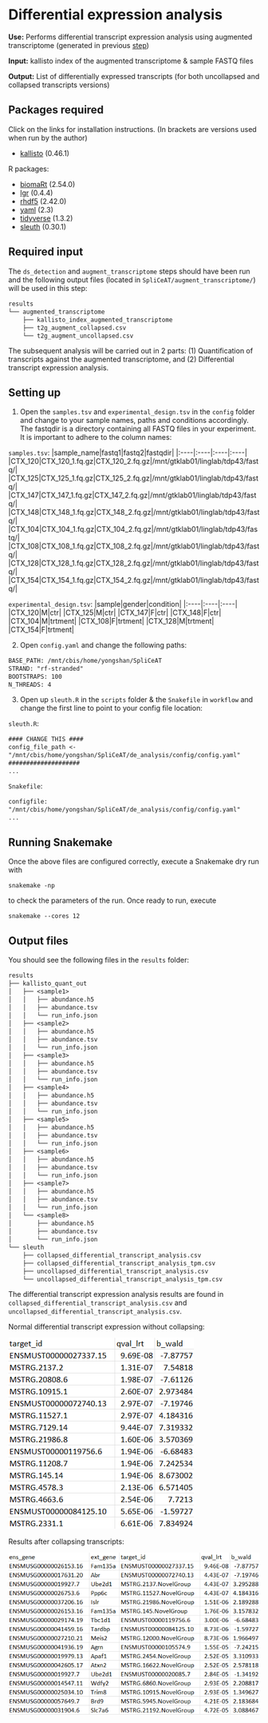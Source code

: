 # Differential expression analysis

**Use:** Performs differential transcript expression analysis using augmented transcriptome (generated in previous [step](https://github.com/ys-lim/SpliCeAT/tree/main/augment_transcriptome))

**Input:** kallisto index of the augmented transcriptome & sample FASTQ files

**Output:** List of differentially expressed transcripts (for both uncollapsed and collapsed transcripts versions)

## Packages required
Click on the links for installation instructions. (In brackets are versions used when run by the author)
- [kallisto](https://pachterlab.github.io/kallisto/download) (0.46.1)

R packages:
- [biomaRt](https://bioconductor.org/packages/release/bioc/html/biomaRt.html) (2.54.0)
- [lgr](https://cran.r-project.org/web/packages/lgr/index.html) (0.4.4)
- [rhdf5](https://bioconductor.org/packages/release/bioc/html/rhdf5.html) (2.42.0)
- [yaml](https://www.rdocumentation.org/packages/yaml/versions/2.3.7) (2.3)
- [tidyverse](https://tidyverse.tidyverse.org/) (1.3.2)
- [sleuth](http://pachterlab.github.io/sleuth/download) (0.30.1)

## Required input
The `ds_detection` and `augment_transcriptome` steps should have been run and the following output files (located in `SpliCeAT/augment_transcriptome/`) will be used in this step: 
```
results
└── augmented_transcriptome
    ├── kallisto_index_augmented_transcriptome
    ├── t2g_augment_collapsed.csv
    └── t2g_augment_uncollapsed.csv
```
The subsequent analysis will be carried out in 2 parts: (1) Quantification of transcripts against the augmented transcriptome, and (2) Differential transcript expression analysis. 

## Setting up
1. Open the `samples.tsv` and `experimental_design.tsv` in the `config` folder and change to your sample names, paths and conditions accordingly. The fastqdir is a directory containing all FASTQ files in your experiment. It is important to adhere to the column names:

`samples.tsv`:
|sample_name|fastq1|fastq2|fastqdir|
|:----|:----|:----|:----|
|CTX_120|CTX_120_1.fq.gz|CTX_120_2.fq.gz|/mnt/gtklab01/linglab/tdp43/fastq/|
|CTX_125|CTX_125_1.fq.gz|CTX_125_2.fq.gz|/mnt/gtklab01/linglab/tdp43/fastq/|
|CTX_147|CTX_147_1.fq.gz|CTX_147_2.fq.gz|/mnt/gtklab01/linglab/tdp43/fastq/|
|CTX_148|CTX_148_1.fq.gz|CTX_148_2.fq.gz|/mnt/gtklab01/linglab/tdp43/fastq/|
|CTX_104|CTX_104_1.fq.gz|CTX_104_2.fq.gz|/mnt/gtklab01/linglab/tdp43/fastq/|
|CTX_108|CTX_108_1.fq.gz|CTX_108_2.fq.gz|/mnt/gtklab01/linglab/tdp43/fastq/|
|CTX_128|CTX_128_1.fq.gz|CTX_128_2.fq.gz|/mnt/gtklab01/linglab/tdp43/fastq/|
|CTX_154|CTX_154_1.fq.gz|CTX_154_2.fq.gz|/mnt/gtklab01/linglab/tdp43/fastq/|

`experimental_design.tsv`:
|sample|gender|condition|
|:----|:----|:----|
|CTX_120|M|ctr|
|CTX_125|M|ctr|
|CTX_147|F|ctr|
|CTX_148|F|ctr|
|CTX_104|M|trtment|
|CTX_108|F|trtment|
|CTX_128|M|trtment|
|CTX_154|F|trtment|

2. Open `config.yaml` and change the following paths:
```
BASE_PATH: /mnt/cbis/home/yongshan/SpliCeAT
STRAND: "rf-stranded"
BOOTSTRAPS: 100
N_THREADS: 4
```

3. Open up `sleuth.R` in the `scripts` folder & the `Snakefile` in `workflow` and change the first line to point to your config file location:

`sleuth.R`:
```
#### CHANGE THIS ####
config_file_path <- "/mnt/cbis/home/yongshan/SpliCeAT/de_analysis/config/config.yaml"
####################
...
```
`Snakefile`:
```
configfile: "/mnt/cbis/home/yongshan/SpliCeAT/de_analysis/config/config.yaml"
...
```

## Running Snakemake
Once the above files are configured correctly, execute a Snakemake dry run with
```
snakemake -np
```
to check the parameters of the run. Once ready to run, execute
```
snakemake --cores 12
```

## Output files
You should see the following files in the `results` folder:
```
results
├── kallisto_quant_out
│   ├── <sample1>
│   │   ├── abundance.h5
│   │   ├── abundance.tsv
│   │   └── run_info.json
│   ├── <sample2>
│   │   ├── abundance.h5
│   │   ├── abundance.tsv
│   │   └── run_info.json
│   ├── <sample3>
│   │   ├── abundance.h5
│   │   ├── abundance.tsv
│   │   └── run_info.json
│   ├── <sample4>
│   │   ├── abundance.h5
│   │   ├── abundance.tsv
│   │   └── run_info.json
│   ├── <sample5>
│   │   ├── abundance.h5
│   │   ├── abundance.tsv
│   │   └── run_info.json
│   ├── <sample6>
│   │   ├── abundance.h5
│   │   ├── abundance.tsv
│   │   └── run_info.json
│   ├── <sample7>
│   │   ├── abundance.h5
│   │   ├── abundance.tsv
│   │   └── run_info.json
│   └── <sample8>
│       ├── abundance.h5
│       ├── abundance.tsv
│       └── run_info.json
└── sleuth
    ├── collapsed_differential_transcript_analysis.csv
    ├── collapsed_differential_transcript_analysis_tpm.csv
    ├── uncollapsed_differential_transcript_analysis.csv
    └── uncollapsed_differential_transcript_analysis_tpm.csv
```
The differential transcript expression analysis results are found in `collapsed_differential_transcript_analysis.csv` and `uncollapsed_differential_transcript_analysis.csv`. 

Normal differential transcript expression without collapsing:
<p align="left">
  <img src="../images/sleuth_results_uncollapsed.png">
</p>

Results after collapsing transcripts:
<p align="left">
  <img src="../images/sleuth_results_collapsed.png">
</p>

